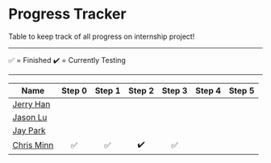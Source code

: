 
# Progress Tracker

Table to keep track of all progress on internship project! <br />

------

✅ = Finished
✔️ = Currently Testing

------


|Name|Step 0|Step 1|Step 2|Step 3|Step 4|Step 5|
|-------------------------|:---------------------------------------------------------------------------------------------------------------------------------------------------:|:---------------------------------------------------------------------------------------------------------------------------------------------------:|:---------------------------------------------------------------------------------------------------------------------------------------------------:|:-------------------------------------------------------------------------------------------------------------------------------------------------:|--------------------------------------------------------------------|--------------------------------------------------------------------------------------------------------------------------------------------------------------------------------------------------------------------------------------------------------------------------------------------------|
|[Jerry Han](https://github.com/jerry-hannn/nuft-training)||||||
|[Jason Lu](https://github.com/Jasonxlu/learnsomething)||||||
|[Jay Park](https://github.com/kyeoul/learnsomething)||||||
|[Chris Minn](https://github.com/minnce/shxiv)|✅|✅|✔️|✅||


